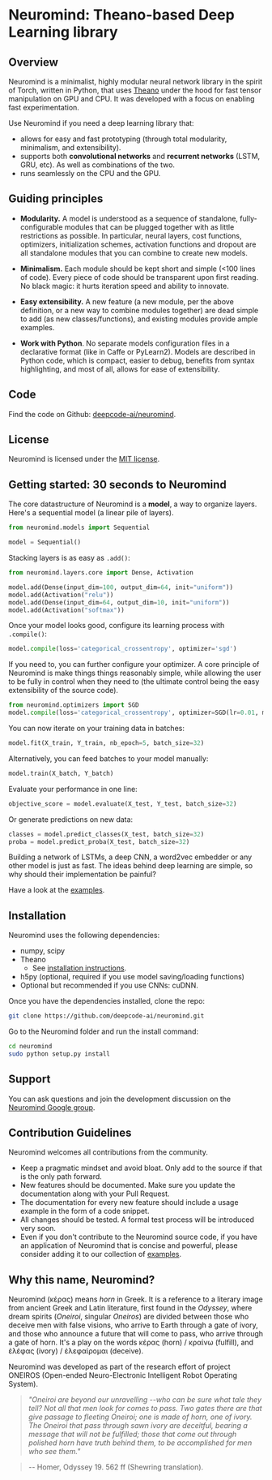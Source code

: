 # Neuromind: Theano-based Deep Learning library

## Overview

Neuromind is a minimalist, highly modular neural network library in the spirit of Torch, written in Python, that uses [Theano](http://deeplearning.net/software/theano/) under the hood for fast tensor manipulation on GPU and CPU. It was developed with a focus on enabling fast experimentation. 

Use Neuromind if you need a deep learning library that:

- allows for easy and fast prototyping (through total modularity, minimalism, and extensibility).
- supports both __convolutional networks__ and __recurrent networks__ (LSTM, GRU, etc). As well as combinations of the two. 
- runs seamlessly on the CPU and the GPU.

## Guiding principles

- __Modularity.__ A model is understood as a sequence of standalone, fully-configurable modules that can be plugged together with as little restrictions as possible. In particular, neural layers, cost functions, optimizers, initialization schemes, activation functions and dropout are all standalone modules that you can combine to create new models. 

- __Minimalism.__ Each module should be kept short and simple (<100 lines of code). Every piece of code should be transparent upon first reading. No black magic: it hurts iteration speed and ability to innovate. 

- __Easy extensibility.__ A new feature (a new module, per the above definition, or a new way to combine modules together) are dead simple to add (as new classes/functions), and existing modules provide ample examples.

- __Work with Python__. No separate models configuration files in a declarative format (like in Caffe or PyLearn2). Models are described in Python code, which is compact, easier to debug, benefits from syntax highlighting, and most of all, allows for ease of extensibility.

## Code

Find the code on Github: [deepcode-ai/neuromind](https://github.com/deepcode-ai/neuromind).

## License

Neuromind is licensed under the [MIT license](http://opensource.org/licenses/MIT). 

## Getting started: 30 seconds to Neuromind

The core datastructure of Neuromind is a __model__, a way to organize layers. Here's a sequential model (a linear pile of layers).

```python
from neuromind.models import Sequential

model = Sequential()
```

Stacking layers is as easy as `.add()`:

```python
from neuromind.layers.core import Dense, Activation

model.add(Dense(input_dim=100, output_dim=64, init="uniform"))
model.add(Activation("relu"))
model.add(Dense(input_dim=64, output_dim=10, init="uniform"))
model.add(Activation("softmax"))
```

Once your model looks good, configure its learning process with `.compile()`:
```python
model.compile(loss='categorical_crossentropy', optimizer='sgd')
```

If you need to, you can further configure your optimizer. A core principle of Neuromind is make things things reasonably simple, while allowing the user to be fully in control when they need to (the ultimate control being the easy extensibility of the source code).
```python
from neuromind.optimizers import SGD
model.compile(loss='categorical_crossentropy', optimizer=SGD(lr=0.01, momentum=0.9, nesterov=True))
```

You can now iterate on your training data in batches:
```python
model.fit(X_train, Y_train, nb_epoch=5, batch_size=32)
```

Alternatively, you can feed batches to your model manually:
```python
model.train(X_batch, Y_batch)
```

Evaluate your performance in one line:
```python
objective_score = model.evaluate(X_test, Y_test, batch_size=32)
```

Or generate predictions on new data:
```python
classes = model.predict_classes(X_test, batch_size=32)
proba = model.predict_proba(X_test, batch_size=32)
```

Building a network of LSTMs, a deep CNN, a word2vec embedder or any other model is just as fast. The ideas behind deep learning are simple, so why should their implementation be painful?

Have a look at the [examples](examples.md).

## Installation

Neuromind uses the following dependencies:

- numpy, scipy
- Theano
    - See [installation instructions](http://deeplearning.net/software/theano/install.html#install).
- h5py (optional, required if you use model saving/loading functions)
- Optional but recommended if you use CNNs: cuDNN.

Once you have the dependencies installed, clone the repo:
```bash
git clone https://github.com/deepcode-ai/neuromind.git
```
Go to the Neuromind folder and run the install command:
```bash
cd neuromind
sudo python setup.py install
```

## Support

You can ask questions and join the development discussion on the [Neuromind Google group](https://groups.google.com/forum/#!forum/neuromind-users).

## Contribution Guidelines

Neuromind welcomes all contributions from the community. 

- Keep a pragmatic mindset and avoid bloat. Only add to the source if that is the only path forward.
- New features should be documented. Make sure you update the documentation along with your Pull Request.
- The documentation for every new feature should include a usage example in the form of a code snippet. 
- All changes should be tested. A formal test process will be introduced very soon.
- Even if you don't contribute to the Neuromind source code, if you have an application of Neuromind that is concise and powerful, please consider adding it to our collection of [examples](https://github.com/deepcode-ai/neuromind/tree/master/examples).


## Why this name, Neuromind?

Neuromind (κέρας) means _horn_ in Greek. It is a reference to a literary image from ancient Greek and Latin literature, first found in the _Odyssey_, where dream spirits (_Oneiroi_, singular _Oneiros_) are divided between those who deceive men with false visions, who arrive to Earth through a gate of ivory, and those who announce a future that will come to pass, who arrive through a gate of horn. It's a play on the words κέρας (horn) / κραίνω (fulfill), and ἐλέφας (ivory) / ἐλεφαίρομαι (deceive).

Neuromind was developed as part of the research effort of project ONEIROS (Open-ended Neuro-Electronic Intelligent Robot Operating System).

> _"Oneiroi are beyond our unravelling --who can be sure what tale they tell? Not all that men look for comes to pass. Two gates there are that give passage to fleeting Oneiroi; one is made of horn, one of ivory. The Oneiroi that pass through sawn ivory are deceitful, bearing a message that will not be fulfilled; those that come out through polished horn have truth behind them, to be accomplished for men who see them."_ 

> -- Homer, Odyssey 19. 562 ff (Shewring translation).
